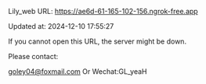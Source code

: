 Lily_web URL: https://ae6d-61-165-102-156.ngrok-free.app

Updated at: 2024-12-10 17:55:27

If you cannot open this URL, the server might be down.

Please contact: 

goley04@foxmail.com Or Wechat:GL_yeaH